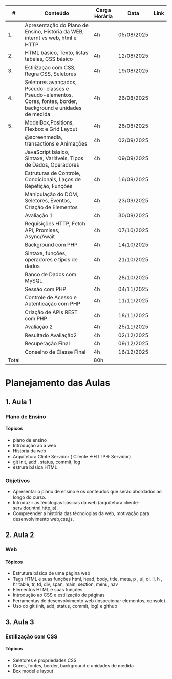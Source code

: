 


| #  | Conteúdo                                                                                   | Carga Horária  |Data      | Link |
|----|--------------------------------------------------------------------------------------------|----------------|----------|------|
| 1. | Apresentação do Plano de Ensino, História da WEB, internt vs web, html e HTTP               | 4h             |05/08/2025|      |
| 2. | HTML básico, Texto, listas tabelas, CSS básico                                              | 4h             |12/08/2025|      |
| 3. | Estilização com CSS, Regra CSS, Seletores                                                   | 4h             |19/08/2025|      |
| 4. | Seletores avançados, Pseudo-classes e Pseudo-elementos, Cores, fontes, border, background e unidades de medida | 4h             |26/08/2025|      |
| 5. | ModelBox,Positions, Flexbox e Grid Layout                                                 | 4h             |26/08/2025|      |
|  | @screenmedia, transactions e Animações                                                      | 4h             |02/09/2025|      |
|  | JavaScript básico, Sintaxe, Variáveis, Tipos de Dados, Operadores                           | 4h             |09/09/2025|      |
|  | Estruturas de Controle, Condicionais, Laços de Repetição, Funções                           | 4h             |16/09/2025|      |
|  | Manipulação do DOM, Seletores, Eventos, Criação de Elementos                                | 4h             |23/09/2025|      |
|  |  Avaliação 1                                                                                | 4h             |30/09/2025|      |
|  | Requisições HTTP, Fetch API, Promises, Async/Await                                          | 4h             |07/10/2025|      |
|  | Background com PHP                                                                          | 4h             |14/10/2025|      |
|  | Sintaxe, funções, operadores  e tipos de dados                                              | 4h             |21/10/2025|      |
|  | Banco de Dados com MySQL                                                                    | 4h             |28/10/2025|      |
|  | Sessão com PHP                                                                              | 4h             |04/11/2025|      |
|  | Controle de Acesso e Autenticação com PHP                                                   | 4h             |11/11/2025|      |
|  | Criação de APIs REST com PHP                                                                | 4h             |18/11/2025|      |
|  | Avaliação 2                                                                                 | 4h             |25/11/2025|      |
|  | Resultado Avaliação2                                                                        | 4h             |02/12/2025|      |
|  | Recuperação Final                                                                           | 4h             |09/12/2025|      |
|  | Conselho de Classe Final                                                                    | 4h             |16/12/2025|      |
| Total|                            | 80h            |          |      |

# Planejamento das Aulas
## 1. Aula 1 
### Plano de Ensino
#### Tópicos
- plano de ensino
- Introdução ao a web
- História da web
- Arquitetura Clinte Servidor    ( Cliente <-HTTP-> Servidor)
- git  init, add , status, commit, log 
- estrura básica HTML
### Objetivos
* Apresentar o plano de ensino e os conteúdos que serão abordados ao longo do curso.
* Introduzir as ténclogias básicas da web (arquitetura cliente-servidor,html,http,js).
* Compreender a história das técnologias da web, motivação para desenvolvimento web,css,js.

## 2. Aula 2
### Web 
#### Tópicos
- Estrutura básica de uma página web
- Tags HTML e suas funções html, head, body, title, meta, p , ul, ol, li, h , hr table, tr, td, div, span, main, section, menu, nav
- Elementos HTML e suas funções
- Introdução ao CSS e estilização de páginas
- Ferramentas de desenvolvimento web (inspecionar elementos, console)
- Uso do git (init, add, status, commit, log) e github

## 3. Aula 3
### Estilização com CSS
#### Tópicos
- Seletores e propriedades CSS
- Cores, fontes, border, background e unidades de medida
- Box model e layout
